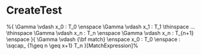 # CreateTest

%{ \Gamma \vdash x_0 : T\_0 \enspace \Gamma \vdash x\_1 : T\_1 \thinspace ... \thinspace \Gamma \vdash x\_n : T\_n \enspace \Gamma \vdash x\_n : T_{n+1} \enspace }{ \Gamma \vdash {\bf match} \enspace x_0 : T\_0 \enspace : \sqcap_ {1\geq n \geq x+1} T\_n }\[MatchExpression\]%

